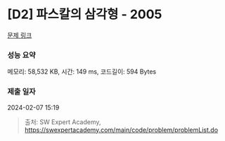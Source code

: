 # [D2] 파스칼의 삼각형 - 2005 

[문제 링크](https://swexpertacademy.com/main/code/problem/problemDetail.do?contestProbId=AV5P0-h6Ak4DFAUq) 

### 성능 요약

메모리: 58,532 KB, 시간: 149 ms, 코드길이: 594 Bytes

### 제출 일자

2024-02-07 15:19



> 출처: SW Expert Academy, https://swexpertacademy.com/main/code/problem/problemList.do